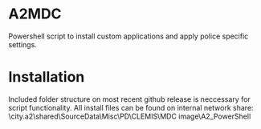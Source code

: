 # A2MDC
Powershell script to install custom applications and apply police specific settings.

# Installation
Included folder structure on most recent github release is neccessary for script functionality.
All install files can be found on internal network share:
\\city.a2\shared\SourceData\Misc\PD\CLEMIS\MDC image\A2_PowerShell
